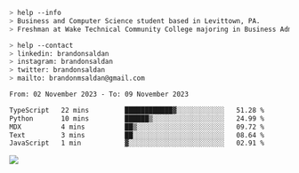 ````bash
> help --info
> Business and Computer Science student based in Levittown, PA.
> Freshman at Wake Technical Community College majoring in Business Administration.
````

````bash
> help --contact
> linkedin: brandonsaldan
> instagram: brandonsaldan
> twitter: brandonsaldan
> mailto: brandonmsaldan@gmail.com
````

<!--START_SECTION:waka-->

```txt
From: 02 November 2023 - To: 09 November 2023

TypeScript   22 mins         ████████████▓░░░░░░░░░░░░   51.28 %
Python       10 mins         ██████▒░░░░░░░░░░░░░░░░░░   24.99 %
MDX          4 mins          ██▒░░░░░░░░░░░░░░░░░░░░░░   09.72 %
Text         3 mins          ██░░░░░░░░░░░░░░░░░░░░░░░   08.64 %
JavaScript   1 min           ▓░░░░░░░░░░░░░░░░░░░░░░░░   02.91 %
```

<!--END_SECTION:waka-->

![](https://komarev.com/ghpvc/?username=brandonsaldan&color=6A8AFF)

